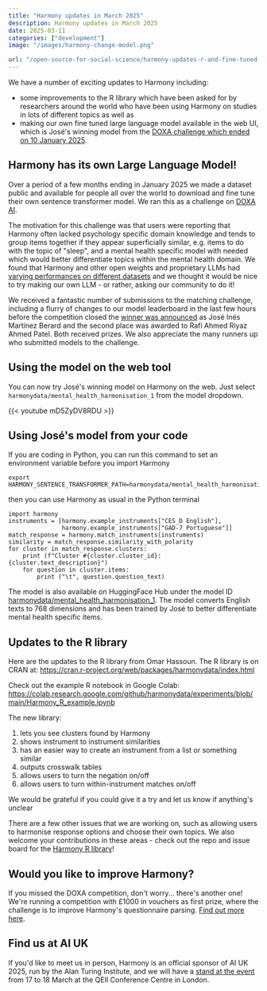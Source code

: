 ```yaml
---
title: "Harmony updates in March 2025"
description: Harmony updates in March 2025
date: 2025-03-11
categories: ["development"]
image: "/images/harmony-change-model.png"

url: "/open-source-for-social-science/harmony-updates-r-and-fine-tuned-llm/"
---
```


We have a number of exciting updates to Harmony including:

* some improvements to the R library which have been asked for by researchers around the world who have been using Harmony on studies in lots of different topics as well as
* making our own fine tuned large language model available in the web UI, which is José's winning model from the [DOXA challenge which ended on 10 January 2025](/matching-challenge-winner-announcement/).

## Harmony has its own Large Language Model!

Over a period of a few months ending in January 2025 we made a dataset public and available for people all over the world to download and fine tune their own sentence transformer model. We ran this as a challenge on [DOXA AI](https://doxaai.com/competition/harmony-matching).

The motivation for this challenge was that users were reporting that Harmony often lacked psychology specific domain knowledge and tends to group items together if they appear superficially similar, e.g. items to do with the topic of "sleep", and a mental health specific model with needed which would better differentiate topics within the mental health domain. We found that Harmony and other open weights and proprietary LLMs had [varying performances on different datasets](/nlp-semantic-text-matching/measuring-the-performance-of-nlp-algorithms/) and we thought it would be nice to try making our own LLM - or rather, asking our community to do it!

We received a fantastic number of submissions to the matching challenge, including a flurry of changes to our model leaderboard in the last few hours before the competition closed the [winner was announced](/matching-challenge-winner-announcement/) as José Inés Martínez Berard and the second place was awarded to Rafi Ahmed Riyaz Ahmed Patel. Both received prizes. We also appreciate the many runners up who submitted models to the challenge.

## Using the model on the web tool

You can now try José's winning model on Harmony on the web. Just select `harmonydata/mental_health_harmonisation_1` from the model dropdown.

{{< youtube mD5ZyDV8RDU >}}


## Using José's model from your code

If you are coding in Python, you can run this command to set an environment variable before you import Harmony
```
export HARMONY_SENTENCE_TRANSFORMER_PATH=harmonydata/mental_health_harmonisation_1
```

then you can use  Harmony as usual in the Python terminal

```
import harmony
instruments = [harmony.example_instruments["CES_D English"],
               harmony.example_instruments["GAD-7 Portuguese"]]
match_response = harmony.match_instruments(instruments)
similarity = match_response.similarity_with_polarity
for cluster in match_response.clusters:
    print (f"Cluster #{cluster.cluster_id}: {cluster.text_description}")
    for question in cluster.items:
        print ("\t", question.question_text)
```


The model is also available on HuggingFace Hub under the model ID [harmonydata/mental_health_harmonisation_1](https://huggingface.co/harmonydata/mental_health_harmonisation_1). The model converts English texts to 768 dimensions and has been trained by José to better differentiate mental health specific items.



## Updates to the R library

Here are the updates to the R library from Omar Hassoun. The R library is on CRAN at: https://cran.r-project.org/web/packages/harmonydata/index.html

Check out the example R notebook in Google Colab:  https://colab.research.google.com/github/harmonydata/experiments/blob/main/Harmony_R_example.ipynb

The new library:

1. lets you see clusters found by Harmony
2. shows instrument to instrument similarities
3. has an easier way to create an instrument from a list or something similar
4. outputs crosswalk tables
5. allows users to turn the negation on/off
6. allows users to turn within-instrument matches on/off

We would be grateful if you could give it a try and let us know if anything's unclear

There are a few other issues that we are working on, such as allowing users to harmonise response options and choose their own topics. We also welcome your contributions in these areas - check out the repo and issue board for the [Harmony R library](https://github.com/harmonydata/harmony_r)!

## Would you like to improve Harmony?

If you missed the DOXA competition, don't worry... there's another one! We're running a competition with £1000 in vouchers as first prize, where the challenge is to improve Harmony's questionnaire parsing. [Find out more here](/doxa-parsing/).

## Find us at AI UK

If you'd like to meet us in person, Harmony is an official sponsor of AI UK 2025, run by the Alan Turing Institute, and we will have a [stand at the event](https://harmonydata.ac.uk/ai-uk/) from 17 to 18 March at the QEII Conference Centre in London.
